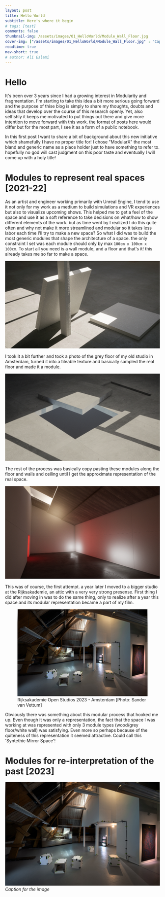 ```yaml
---
layout: post
title: Hello World
subtitle: Here's where it begin
# tags: [test]
comments: false
thumbnail-img: /assets/images/01_HelloWorld/Module_Wall_Floor.jpg
cover-img: ["/assets/images/01_HelloWorld/Module_Wall_Floor.jpg" : "Caption of image"]
readtime: true
nav-short: true
# author: Ali Eslami
---
```


# Hello
It's been over 3 years since I had a growing interest in Modularity and fragmentation. I'm starting to take this idea a bit more serious going forward and the purpose of thise blog is simply to share my thoughts, doubts and ideas that develop over the course of this research openly. Yet, also selfishly it keeps me motivated to put things out there and give more intention to move forward with this work. the format of posts here would differ but for the most part, I see it as a form of a public notebook.

In this first post I want to share a bit of background about this new initiative which shamefully I have no proper title for! I chose "ModularX" the most bland and generic name as a place holder just to have something to refer to. hopefully no god will cast judgment on this poor taste and eventually I will come up with a holy title!

# Modules to represent real spaces [2021-22]
As an artist and engineer working primarily with Unreal Engine, I tend to use it not only for my work as a medium to build simulations and VR experiences but also to visualize upcoming shows. This helped me to get a feel of the space and use it as a soft reference to take decisions on what/how to show different elements of the work. but as time went by I realized I do this quite often and why not make it more streamlined and modular so it takes less labor each time I'll try to make a new space? So what I did was to build the most generic modules that shape the architecture of a space. the only constraint I set was each module should only by max `100cm x 100cm x 100cm`.
To start all you need is a wall module, and a floor and that's it! this already takes me so far to make a space.

![Module_Wall_Floor](\assets\images\01_HelloWorld\Module_Wall_Floor.jpg)

I took it a bit further and took a photo of the grey floor of my old studio in Amsterdam, turned it into a tileable texture and basically sampled the real floor and made it a module.

![Module_Floor](\assets\images\01_HelloWorld\Module_Floor.jpg)

The rest of the process was basically copy pasting these modules along the floor and walls and ceiling until I get the approximate representation of the real space.

![Rijks_Studio_01](\assets\images\01_HelloWorld\Rijks_Studio_01.jpg)

This was of course, the first attempt. a year later I moved to a bigger studio at the Rijksakademie, an attic with a very very strong presense. First thing I did after moving in was to do the same thing, only to realize after a year this space and its modular representation became a part of my film.

<figure>
	<a href="\assets\images\01_HelloWorld\LineofSight_InstallationView.jpg"><img src="\assets\images\01_HelloWorld\LineofSight_InstallationView.jpg"></a>
	<figcaption>Rijksakademie Open Studios 2023 - Amsterdam [Photo: Sander van Vettum]</figcaption>
</figure>

Obviously there was something about this modular process that hooked me up. Even though it was only a representation, the fact that the space I was working at was represented with only 3 module types (wood/grey floor/white wall) was satisfying. Even more so perhaps because of the quiteness of this representation it seemed attractive. Could call this 'Syntethic Mirror Space'!

# Modules for re-interpretation of the past [2023]


![Line of sight](\assets\images\01_HelloWorld\LineofSight_InstallationView.jpg)
*Caption for the image*




